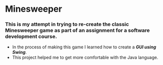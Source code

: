 # Minesweeper

### This is my attempt in trying to re-create the classic Minesweeper game as part of an assignment for a software development course.

- In the process of making this game I learned how to create a ***GUI using Swing***.
- This project helped me to get more comfortable with the Java language. 
